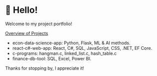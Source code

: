 # 👋 Hello!

Welcome to my project portfolio! 

<u>Overview of Projects</u>
* econ-data-science-app: Python, Flask, ML & AI methods.
* react-c#-web-app: React, C#, SQL, JavaScript, CSS, .NET, EF Core.
* c-programs: hangman.c, linked_list.c, hash_table.c
* finance-db-tool: SQL, Excel, Power BI.

Thanks for stopping by, I appreciate it!
